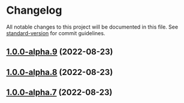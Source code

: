 # Changelog

All notable changes to this project will be documented in this file. See [standard-version](https://github.com/conventional-changelog/standard-version) for commit guidelines.

## [1.0.0-alpha.9](///compare/v1.0.0-alpha.8...v1.0.0-alpha.9) (2022-08-23)

## [1.0.0-alpha.8](///compare/v1.0.0-alpha.7...v1.0.0-alpha.8) (2022-08-23)

## [1.0.0-alpha.7](///compare/v1.0.0-alpha.6...v1.0.0-alpha.7) (2022-08-23)
